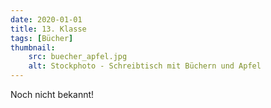 ```yaml
---
date: 2020-01-01
title: 13. Klasse
tags: [Bücher]
thumbnail: 
    src: buecher_apfel.jpg
    alt: Stockphoto - Schreibtisch mit Büchern und Apfel
---
```


Noch nicht bekannt!